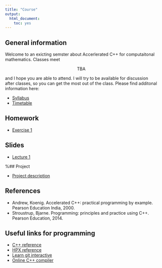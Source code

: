 ```yaml
---
title: "Course"
output:
  html_document:
    toc: yes
---
```


## General information

Welcome to an exicting semster about Accerlerated C++ for computaitonal mathematics. Classes meet

<center> TBA</center>

and I hope you are able to attend. I will try to be available for discussion after classes, so you can get the most out of the class. Please find additonal information here:

* [Syllabus](syllabus.pdf)
* [Timetable](timetable.pdf)

## Homework

* [Exercise 1]()

## Slides

* [Lecture 1]()

%## Project

* [Project description]()

## References

* Andrew, Koenig. Accelerated C++: practical programming by example. Pearson Education India, 2000.
* Stroustrup, Bjarne. Programming: principles and practice using C++. Pearson Education, 2014.

## Useful links for programming

* [C++ reference](https://en.cppreference.com/w/)
* [HPX reference](https://stellar-group.github.io/hpx/docs/sphinx/branches/master/html/index.html)
* [Learn git interactive](https://learngitbranching.js.org/)
* [Online C++ compiler](https://wandbox.org/)


